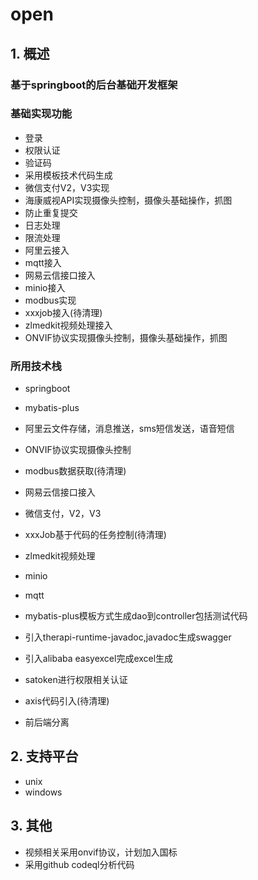 # open
## 1. 概述

### 基于springboot的后台基础开发框架
### 基础实现功能

  - 登录
  - 权限认证
  - 验证码
  - 采用模板技术代码生成
  - 微信支付V2，V3实现
  - 海康威视API实现摄像头控制，摄像头基础操作，抓图
  - 防止重复提交
  - 日志处理
  - 限流处理
  - 阿里云接入
  - mqtt接入
  - 网易云信接口接入
  - minio接入
  - modbus实现
  - xxxjob接入(待清理)
  - zlmedkit视频处理接入
  - ONVIF协议实现摄像头控制，摄像头基础操作，抓图
  
### 所用技术栈

  - springboot
  - mybatis-plus
  - 阿里云文件存储，消息推送，sms短信发送，语音短信
  - ONVIF协议实现摄像头控制
  - modbus数据获取(待清理)
  - 网易云信接口接入
  - 微信支付，V2，V3
  - xxxJob基于代码的任务控制(待清理)
  - zlmedkit视频处理
  - minio
  - mqtt
  - mybatis-plus模板方式生成dao到controller包括测试代码
  - 引入therapi-runtime-javadoc,javadoc生成swagger
  - 引入alibaba easyexcel完成excel生成
  - satoken进行权限相关认证
  - axis代码引入(待清理)
  
  - 前后端分离
    
## 2. 支持平台

  - unix
  - windows

## 3. 其他

  - 视频相关采用onvif协议，计划加入国标
  - 采用github codeql分析代码
